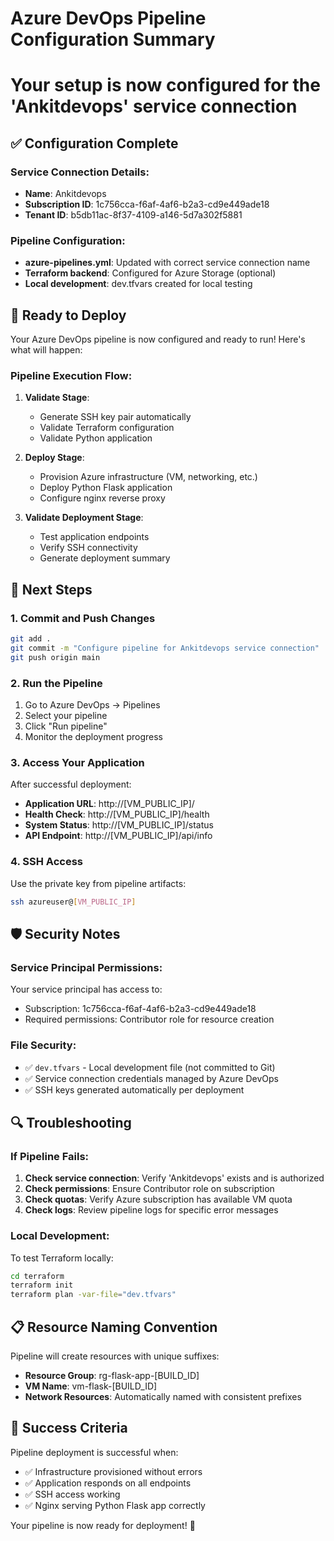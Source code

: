 # Azure DevOps Pipeline Configuration Summary
# Your setup is now configured for the 'Ankitdevops' service connection

## ✅ Configuration Complete

### Service Connection Details:
- **Name**: Ankitdevops
- **Subscription ID**: 1c756cca-f6af-4af6-b2a3-cd9e449ade18
- **Tenant ID**: b5db11ac-8f37-4109-a146-5d7a302f5881

### Pipeline Configuration:
- **azure-pipelines.yml**: Updated with correct service connection name
- **Terraform backend**: Configured for Azure Storage (optional)
- **Local development**: dev.tfvars created for local testing

## 🚀 Ready to Deploy

Your Azure DevOps pipeline is now configured and ready to run! Here's what will happen:

### Pipeline Execution Flow:
1. **Validate Stage**:
   - Generate SSH key pair automatically
   - Validate Terraform configuration
   - Validate Python application

2. **Deploy Stage**:
   - Provision Azure infrastructure (VM, networking, etc.)
   - Deploy Python Flask application
   - Configure nginx reverse proxy

3. **Validate Deployment Stage**:
   - Test application endpoints
   - Verify SSH connectivity
   - Generate deployment summary

## 🔧 Next Steps

### 1. Commit and Push Changes
```bash
git add .
git commit -m "Configure pipeline for Ankitdevops service connection"
git push origin main
```

### 2. Run the Pipeline
1. Go to Azure DevOps → Pipelines
2. Select your pipeline
3. Click "Run pipeline"
4. Monitor the deployment progress

### 3. Access Your Application
After successful deployment:
- **Application URL**: http://[VM_PUBLIC_IP]/
- **Health Check**: http://[VM_PUBLIC_IP]/health
- **System Status**: http://[VM_PUBLIC_IP]/status
- **API Endpoint**: http://[VM_PUBLIC_IP]/api/info

### 4. SSH Access
Use the private key from pipeline artifacts:
```bash
ssh azureuser@[VM_PUBLIC_IP]
```

## 🛡️ Security Notes

### Service Principal Permissions:
Your service principal has access to:
- Subscription: 1c756cca-f6af-4af6-b2a3-cd9e449ade18
- Required permissions: Contributor role for resource creation

### File Security:
- ✅ `dev.tfvars` - Local development file (not committed to Git)
- ✅ Service connection credentials managed by Azure DevOps
- ✅ SSH keys generated automatically per deployment

## 🔍 Troubleshooting

### If Pipeline Fails:
1. **Check service connection**: Verify 'Ankitdevops' exists and is authorized
2. **Check permissions**: Ensure Contributor role on subscription
3. **Check quotas**: Verify Azure subscription has available VM quota
4. **Check logs**: Review pipeline logs for specific error messages

### Local Development:
To test Terraform locally:
```bash
cd terraform
terraform init
terraform plan -var-file="dev.tfvars"
```

## 📋 Resource Naming Convention

Pipeline will create resources with unique suffixes:
- **Resource Group**: rg-flask-app-[BUILD_ID]
- **VM Name**: vm-flask-[BUILD_ID]
- **Network Resources**: Automatically named with consistent prefixes

## 🎯 Success Criteria

Pipeline deployment is successful when:
- ✅ Infrastructure provisioned without errors
- ✅ Application responds on all endpoints
- ✅ SSH access working
- ✅ Nginx serving Python Flask app correctly

Your pipeline is now ready for deployment! 🚀
